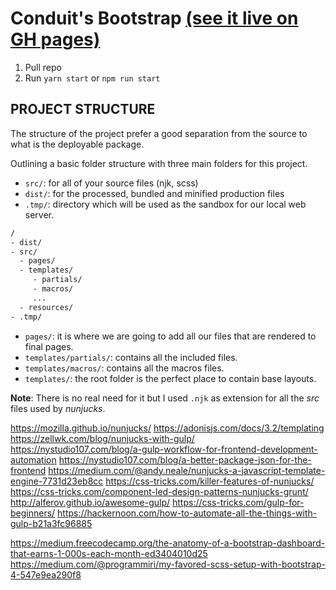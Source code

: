 # Conduit's Bootstrap [(see it live on GH pages)](http://gothinkster.github.io/conduit/)

1.  Pull repo  
2.  Run `yarn start` or `npm run start`

## PROJECT STRUCTURE
The structure of the project prefer a good separation from the source to what is the deployable package.

Outlining a basic folder structure with three main folders for this project.
* `src/`: for all of your source files (njk, scss)
* `dist/`: for the processed, bundled and minified production files
* `.tmp/`: directory which will be used as the sandbox for our local web server.

```BASH
/
- dist/
- src/
  - pages/
  - templates/
     - partials/
     - macros/
     ...
  - resources/
- .tmp/
```

* `pages/`: it is where we are going to add all our files that are rendered to final pages.
* `templates/partials/`: contains all the included files.
* `templates/macros/`: contains all the macros files.
* `templates/`: the root folder is the perfect place to contain base layouts.

**Note**: There is no real need for it but I used `.njk` as extension for all the *src* files used by *nunjucks*.

https://mozilla.github.io/nunjucks/
https://adonisjs.com/docs/3.2/templating
https://zellwk.com/blog/nunjucks-with-gulp/
https://nystudio107.com/blog/a-gulp-workflow-for-frontend-development-automation
https://nystudio107.com/blog/a-better-package-json-for-the-frontend
https://medium.com/@andy.neale/nunjucks-a-javascript-template-engine-7731d23eb8cc
https://css-tricks.com/killer-features-of-nunjucks/
https://css-tricks.com/component-led-design-patterns-nunjucks-grunt/
http://alferov.github.io/awesome-gulp/
https://css-tricks.com/gulp-for-beginners/
https://hackernoon.com/how-to-automate-all-the-things-with-gulp-b21a3fc96885

https://medium.freecodecamp.org/the-anatomy-of-a-bootstrap-dashboard-that-earns-1-000s-each-month-ed3404010d25
https://medium.com/@programmiri/my-favored-scss-setup-with-bootstrap-4-547e9ea290f8
